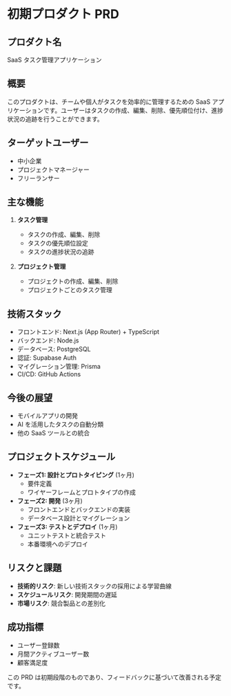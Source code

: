# 初期プロダクト PRD

## プロダクト名
SaaS タスク管理アプリケーション

## 概要
このプロダクトは、チームや個人がタスクを効率的に管理するための SaaS アプリケーションです。ユーザーはタスクの作成、編集、削除、優先順位付け、進捗状況の追跡を行うことができます。

## ターゲットユーザー
- 中小企業
- プロジェクトマネージャー
- フリーランサー

## 主な機能
1. **タスク管理**
   - タスクの作成、編集、削除
   - タスクの優先順位設定
   - タスクの進捗状況の追跡

2. **プロジェクト管理**
   - プロジェクトの作成、編集、削除
   - プロジェクトごとのタスク管理

## 技術スタック
- フロントエンド: Next.js (App Router) + TypeScript
- バックエンド: Node.js
- データベース: PostgreSQL
- 認証: Supabase Auth
- マイグレーション管理: Prisma
- CI/CD: GitHub Actions

## 今後の展望
- モバイルアプリの開発
- AI を活用したタスクの自動分類
- 他の SaaS ツールとの統合

## プロジェクトスケジュール
- **フェーズ1: 設計とプロトタイピング** (1ヶ月)
  - 要件定義
  - ワイヤーフレームとプロトタイプの作成
- **フェーズ2: 開発** (3ヶ月)
  - フロントエンドとバックエンドの実装
  - データベース設計とマイグレーション
- **フェーズ3: テストとデプロイ** (1ヶ月)
  - ユニットテストと統合テスト
  - 本番環境へのデプロイ

## リスクと課題
- **技術的リスク**: 新しい技術スタックの採用による学習曲線
- **スケジュールリスク**: 開発期間の遅延
- **市場リスク**: 競合製品との差別化

## 成功指標
- ユーザー登録数
- 月間アクティブユーザー数
- 顧客満足度

この PRD は初期段階のものであり、フィードバックに基づいて改善される予定です。
